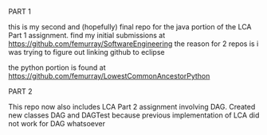 PART 1

this is my second and (hopefully) final repo for the java portion of the LCA Part 1 assignment. find my initial submissions at https://github.com/femurray/SoftwareEngineering
the reason for 2 repos is i was trying to figure out linking github to eclipse

the python portion is found at https://github.com/femurray/LowestCommonAncestorPython



PART 2

This repo now also includes LCA Part 2 assignment involving DAG.
Created new classes DAG and DAGTest because previous implementation of LCA did not work for DAG whatsoever
